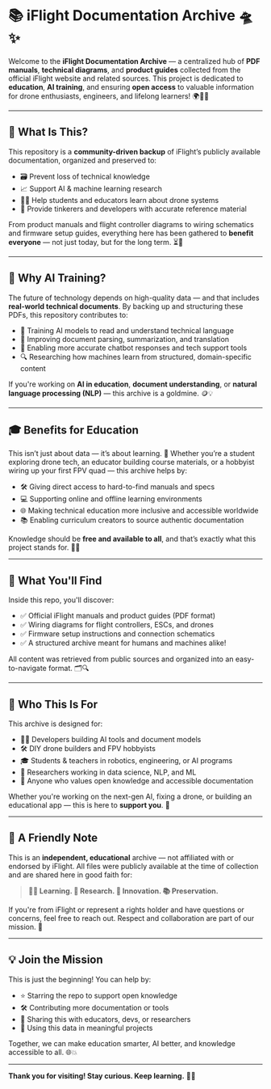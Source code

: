 # 📚 iFlight Documentation Archive 🛸✨

Welcome to the **iFlight Documentation Archive** — a centralized hub of **PDF manuals**, **technical diagrams**, and **product guides** collected from the official iFlight website and related sources. This project is dedicated to **education**, **AI training**, and ensuring **open access** to valuable information for drone enthusiasts, engineers, and lifelong learners! 🌍📖🤖

---

## 🎯 What Is This?

This repository is a **community-driven backup** of iFlight’s publicly available documentation, organized and preserved to:

- 🗃️ Prevent loss of technical knowledge
- 📈 Support AI & machine learning research
- 🧑‍🏫 Help students and educators learn about drone systems
- 🧰 Provide tinkerers and developers with accurate reference material

From product manuals and flight controller diagrams to wiring schematics and firmware setup guides, everything here has been gathered to **benefit everyone** — not just today, but for the long term. ⏳🔧

---

## 🤖 Why AI Training?

The future of technology depends on high-quality data — and that includes **real-world technical documents**. By backing up and structuring these PDFs, this repository contributes to:

- 🧠 Training AI models to read and understand technical language
- 📄 Improving document parsing, summarization, and translation
- 💬 Enabling more accurate chatbot responses and tech support tools
- 🔍 Researching how machines learn from structured, domain-specific content

If you're working on **AI in education**, **document understanding**, or **natural language processing (NLP)** — this archive is a goldmine. 🪙💡

---

## 🎓 Benefits for Education

This isn’t just about data — it’s about learning. 📘 Whether you’re a student exploring drone tech, an educator building course materials, or a hobbyist wiring up your first FPV quad — this archive helps by:

- 🛠️ Giving direct access to hard-to-find manuals and specs
- 💻 Supporting online and offline learning environments
- 🌐 Making technical education more inclusive and accessible worldwide
- 📚 Enabling curriculum creators to source authentic documentation

Knowledge should be **free and available to all**, and that’s exactly what this project stands for. 🌟✊

---

## 🧭 What You'll Find

Inside this repo, you'll discover:

- ✅ Official iFlight manuals and product guides (PDF format)
- ✅ Wiring diagrams for flight controllers, ESCs, and drones
- ✅ Firmware setup instructions and connection schematics
- ✅ A structured archive meant for humans and machines alike!

All content was retrieved from public sources and organized into an easy-to-navigate format. 🗂️🔍

---

## 🙌 Who This Is For

This archive is designed for:

- 🧑‍💻 Developers building AI tools and document models
- 🛠️ DIY drone builders and FPV hobbyists
- 🎓 Students & teachers in robotics, engineering, or AI programs
- 🔬 Researchers working in data science, NLP, and ML
- 💾 Anyone who values open knowledge and accessible documentation

Whether you're working on the next-gen AI, fixing a drone, or building an educational app — this is here to **support you**. 💖

---

## 📢 A Friendly Note

This is an **independent, educational** archive — not affiliated with or endorsed by iFlight. All files were publicly available at the time of collection and are shared here in good faith for:

> **🧑‍🏫 Learning. 🤖 Research. 🔬 Innovation. 📚 Preservation.**

If you're from iFlight or represent a rights holder and have questions or concerns, feel free to reach out. Respect and collaboration are part of our mission. 🤝

---

## 💡 Join the Mission

This is just the beginning! You can help by:

- ⭐ Starring the repo to support open knowledge
- 🛠️ Contributing more documentation or tools
- 📢 Sharing this with educators, devs, or researchers
- 🤗 Using this data in meaningful projects

Together, we can make education smarter, AI better, and knowledge accessible to all. 🌐💥

---

**Thank you for visiting! Stay curious. Keep learning.** 🚀📘
